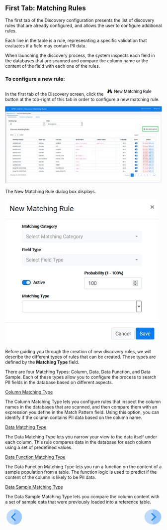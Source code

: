 ## First Tab: Matching Rules

The first tab of the Discovery configuration presents the list of discovery rules that are already configured, and allows the user to configure additional rules. 

Each line in the table is a rule, represesnting a specific validation that evaluates if a field may contain PII data.  

When launching the discovery process, the system inspects each field in the databases that are scanned and compare the column name or the content of the field with each one of the rules. 

### To configure a new rule:

In the first tab of the Discovery screen, click the ![image](../images/ICON_NewMatchingRule.png) button at the top-right of this tab in order to configure a new matching rule. 

![image](../images/07_12_Discovery_RulesTab_Callout.png)

The New Matching Rule dialog box displays. 

![image](../images/07_1_Discovery_NewMatchingRule.png)

Before guiding you through the creation of new discovery rules, we will describe the different types of rules that can be created. Those types are defined by the **Matching Type** field. 

There are four Matching Types: Column, Data, Data Function, and Data Sample. Each of these types allow you to configure the process to search PII fields in the database based on different aspects.

[Column Matching Type](03_03_02_Discovery_NewMatchingRule_Column.md)

The Column Matching Type lets you configure rules that inspect the column names in the databases that are scanned, and then compare them with an expression you define in the Match Pattern field. Using this option, you can identify if the column contains PII data based on the column name.

[Data Matching Type](03_03_03_Discovery_NewMatchingRule_Data.md)

The Data Matching Type lets you narrow your view to the data itself under each column. This rule compares data in the database for each column using a set of predefined values.

[Data Function Matching Type](03_03_04_Discovery_NewMatchingRule_DataFunction.md)

The Data Function Matching Type lets you run a function on the content of a sample population from a table. The function logic is used to predict if the content of the column is likely to be PII data.

[Data Sample Matching Type](03_03_05_Discovery_NewMatchingRule_DataSample.md)

The Data Sample Matching Type lets you compare the column content with a set of sample data that were previously loaded into a reference table.



[![Previous](../images/Previous.png)]( 03_02_Discovery_Login.md)[<img align="right" width="60" height="54" src="../images/Next.png">](03_03_02_Discovery_NewMatchingRule_Column.md)

